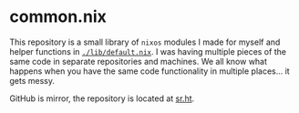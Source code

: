 # common.nix

This repository is a small library of `nixos` modules I made for myself and helper functions in [`./lib/default.nix`](./lib/default.nix). I was having multiple pieces of the same code in separate repositories and machines. We all know what happens when you have the same code functionality in multiple places... it gets messy.


GitHub is mirror, the repository is located at [sr.ht](https://git.sr.ht/~sebohe/common.nix).
